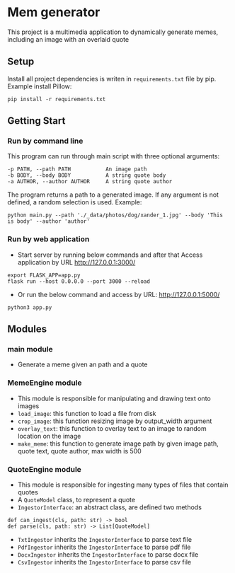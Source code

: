 # Mem generator

This project is a multimedia application to dynamically generate memes, including an image with an overlaid quote

## Setup

Install all project dependencies is writen in `requirements.txt` file by pip.
Example install Pillow:
```
pip install -r requirements.txt
```

## Getting Start
### Run by command line
This program can run through main script with three optional arguments:
```
-p PATH, --path PATH           An image path    
-b BODY, --body BODY           A string quote body
-a AUTHOR, --author AUTHOR     A string quote author
```
The program returns a path to a generated image. If any argument is not defined, a random selection is used.
Example:
```
python main.py --path './_data/photos/dog/xander_1.jpg' --body 'This is body' --author 'author'
```

### Run by web application
- Start server by running below commands and after that Access application by URL http://127.0.0.1:3000/
```
export FLASK_APP=app.py
flask run --host 0.0.0.0 --port 3000 --reload
```
- Or run the below command and access by URL: http://127.0.0.1:5000/
```
python3 app.py
```

## Modules
### main module
- Generate a meme given an path and a quote
### MemeEngine module
- This module is responsible for manipulating and drawing text onto images
- `load_image`: this function to load a file from disk
- `crop_image`: this function resizing image by output_width argument
- `overlay_text`: this function to overlay text to an image to random location on the image
- `make_meme`: this function to generate image path by given image path, quote text, quote author, max width is 500 

### QuoteEngine module
- This module is responsible for ingesting many types of files that contain quotes
- A `QuoteModel` class, to represent a quote
- `IngestorInterface`: an abstract class, are defined two methods 
```
def can_ingest(cls, path: str) -> bool
def parse(cls, path: str) -> List[QuoteModel]
```

- `TxtIngestor` inherits the `IngestorInterface` to parse text file
- `PdfIngestor` inherits the `IngestorInterface` to parse pdf file
- `DocxIngestor` inherits the `IngestorInterface` to parse docx file
- `CsvIngestor` inherits the `IngestorInterface` to parse csv file
